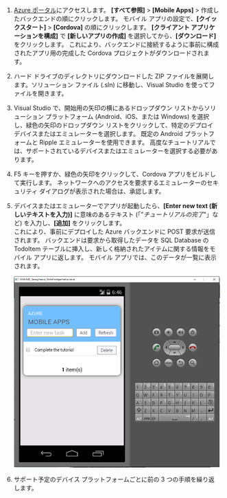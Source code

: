 
1. [Azure ポータル]にアクセスします。 **[すべて参照]** > **[Mobile Apps]** > 作成したバックエンドの順にクリックします。 モバイル アプリの設定で、**[クイックスタート]**  >  **[Cordova]** の順にクリックします。 **[クライアント アプリケーションを構成]** で **[新しいアプリの作成]** を選択してから、**[ダウンロード]** をクリックします。 これにより、バックエンドに接続するように事前に構成されたアプリ用の完成した Cordova プロジェクトがダウンロードされます。
2. ハード ドライブのディレクトリにダウンロードした ZIP ファイルを展開します。ソリューション ファイル (.sln) に移動し、Visual Studio を使ってファイルを開きます。
3. Visual Studio で、開始用の矢印の横にあるドロップダウン リストからソリューション プラットフォーム (Android、iOS、または Windows) を選択し、緑色の矢印のドロップダウン リストをクリックして、特定のデプロイ デバイスまたはエミュレーターを選択します。 既定の Android プラットフォームと Ripple エミュレーターを使用できます。 高度なチュートリアルでは、サポートされているデバイスまたはエミュレーターを選択する必要があります。 
4. F5 キーを押すか、緑色の矢印をクリックして、Cordova アプリをビルドして実行します。 ネットワークへのアクセスを要求するエミュレーターのセキュリティ ダイアログが表示された場合は、承認します。   
5. デバイスまたはエミュレーターでアプリが起動したら、**[Enter new text (新しいテキストを入力)]** に意味のあるテキスト (「"*チュートリアルの完了*"」など) を入力し、**[追加]** をクリックします。  
   これにより、事前にデプロイした Azure バックエンドに POST 要求が送信されます。 バックエンドは要求から取得したデータを SQL Database の TodoItem テーブルに挿入し、新しく格納されたアイテムに関する情報をモバイル アプリに返します。 モバイル アプリでは、このデータが一覧に表示されます。
   
    ![](./media/app-service-mobile-cordova-quickstart/quickstart-startup.png)
6. サポート予定のデバイス プラットフォームごとに前の 3 つの手順を繰り返します。

[Azure ポータル]: https://portal.azure.com/


<!--HONumber=Nov16_HO2-->


